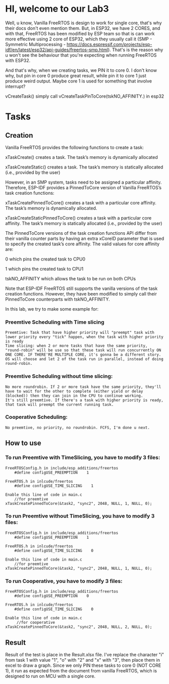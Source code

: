 # HI, welcome to our Lab3

Well, u know, Vanilla FreeRTOS is design to work for single core, that's why their docs don't even mention them. But, in ESP32, we have 2 CORES, and with that, FreeRTOS has been modified by ESP team so that is can work more effective using 2 core of ESP32, which they usually call it (SMP - Symmetric Multiprocessing - https://docs.espressif.com/projects/esp-idf/en/latest/esp32/api-guides/freertos-smp.html). That's is the reason why u won't see the behaviour that you're expecting when running FreeRTOS with ESP32.

And that's why, when we creating tasks, we PIN it to core 0. I don't know why, but pin in core 0 produce great result, while pin it to core 1 just produce weird output. Maybe core 1 is used for something that involve interrupt?

vCreateTask() simply call vCreateTaskPinToCore(tskNO_AFFINITY.) in esp32

# Tasks #
## Creation ##
Vanilla FreeRTOS provides the following functions to create a task:

xTaskCreate() creates a task. The task’s memory is dynamically allocated

xTaskCreateStatic() creates a task. The task’s memory is statically allocated (i.e., provided by the user)

However, in an SMP system, tasks need to be assigned a particular affinity. Therefore, ESP-IDF provides a PinnedToCore version of Vanilla FreeRTOS’s task creation functions:

xTaskCreatePinnedToCore() creates a task with a particular core affinity. The task’s memory is dynamically allocated.

xTaskCreateStaticPinnedToCore() creates a task with a particular core affinity. The task’s memory is statically allocated (i.e., provided by the user)

The PinnedToCore versions of the task creation functions API differ from their vanilla counter parts by having an extra xCoreID parameter that is used to specify the created task’s core affinity. The valid values for core affinity are:

0 which pins the created task to CPU0

1 which pins the created task to CPU1

tskNO_AFFINITY which allows the task to be run on both CPUs

Note that ESP-IDF FreeRTOS still supports the vanilla versions of the task creation functions. However, they have been modified to simply call their PinnedToCore counterparts with tskNO_AFFINITY.

In this lab, we try to make some example for:

### Preemtive Scheduling with Time slicing ###

    Preemtive: Task that have higher priority will "preempt" task with lower priority every "tick" happen, when the task with higher priority is ready
    Time slicing: when 2 or more tasks that have the same priority, "round-robin" will be use so that these task will run concurrently ON ONE CORE. IF THERE'RE MULTIPLE CORE, it's gonna be a different story. OS will choose and let 2 of the task run in parallel, instead of doing round-robin.

### Preemtive Scheduling without time slicing: ###

    No more roundrobin. If 2 or more task have the same priority, they'll have to wait for the other to complete (either yield or delay (blocked)) then they can join in the CPU to continue working.
    It's still preemtive. If there's a task with higher priority is ready, that task will preempt the current running task.

### Cooperative Scheduling: ###

    No preemtive, no priority, no roundrobin. FCFS, I'm done u next.

## How to use 

### To run Preemtive with TimeSlicing, you have to modify 3 files:
    FreeRTOSConfig.h in include/esp_additions/freertos
        #define configUSE_PREEMPTION    1
    
    FreeRTOS.h in inlcude/freertos
        #define configUSE_TIME_SLICING    1

    Enable this line of code in main.c
        //for preemtive
    xTaskCreatePinnedToCore(&task2, "sync2", 2048, NULL, 1, NULL, 0);

### To run Preemtive without TimeSlicing, you have to modify 3 files:
    FreeRTOSConfig.h in include/esp_additions/freertos
        #define configUSE_PREEMPTION    1
    
    FreeRTOS.h in inlcude/freertos
        #define configUSE_TIME_SLICING    0

    Enable this line of code in main.c
        //for preemtive
    xTaskCreatePinnedToCore(&task2, "sync2", 2048, NULL, 1, NULL, 0);

### To run Cooperative, you have to modify 3 files:
    FreeRTOSConfig.h in include/esp_additions/freertos
        #define configUSE_PREEMPTION    0
    
    FreeRTOS.h in inlcude/freertos
        #define configUSE_TIME_SLICING    0

    Enable this line of code in main.c
         //for cooperative
    xTaskCreatePinnedToCore(&task2, "sync2", 2048, NULL, 2, NULL, 0);

## Result

Result of the test is place in the Result.xlsx file. I've replace the character "i" from task 1 with value "1", "o" with "2" and "x" with "3", then place them in excel to draw a graph. Since we only PIN these tasks to core 0 (NOT CORE 1), it run as expected from the document from vanilla FreeRTOS, which is designed to run on MCU with a single core.


